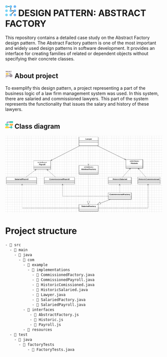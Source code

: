 <h1>
    <img src="./docs/pattern-lock.png" width="35" height="35">
    DESIGN PATTERN: ABSTRACT FACTORY
</h1>
This repository contains a detailed case study on the Abstract Factory design pattern. The Abstract Factory pattern is one of the most important and widely used design patterns in software development. It provides an interface for creating families of related or dependent objects without specifying their concrete classes.

<h2>
    <img src="./docs/project-icon.png" width="25" height="25">
    About project
</h2>

<p>To exemplify this design pattern, a project representing a part of the business logic of a law firm management system was used. In this system, there are salaried and commissioned lawyers. This part of the system represents the functionality that issues the salary and history of these lawyers.
</p>

<h2>
    <img src="./docs/flow-chart.png" width="25" height="25">
    Class diagram
</h2>

<p align="center">
 <img src="./docs/d-class-abstract-factory.png" >
</p>

# Project structure

```
- 📁 src
  - 📁 main
    - 📁 java
      - 📁 com
        - 📁 example
          - 📁 implementations
            - 📄 CommissionedFactory.java
            - 📄 CommissionedPayroll.java
            - 📄 HistoricComissioned.java
            - 📄 HistoricSalaried.java
            - 📄 Lawyer.java
            - 📄 SalariedFactory.java
            - 📄 SalariedPayroll.java
        - 📁 interfaces
           - 📄 AbstractFactory.js
           - 📄 Historic.js
           - 📄 Payroll.js
        - 📁 resources
  - 📁 test
    - 📁 java
      - 📁 factoryTests
          - 📄 FactoryTests.java

```
